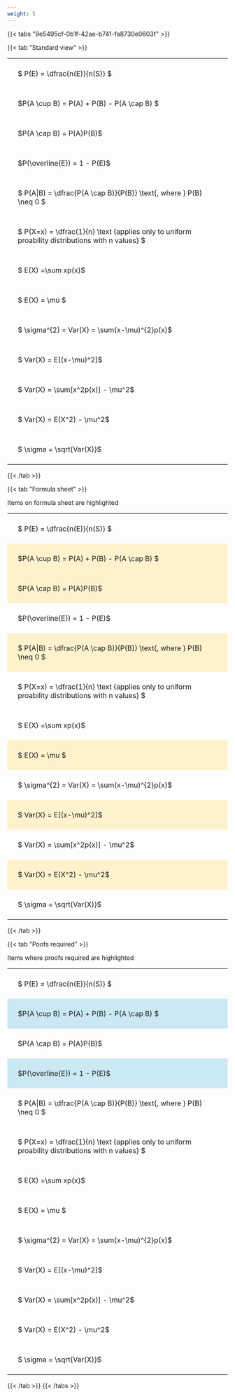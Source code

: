```yaml
---
weight: 5
---
```


{{< tabs "9e5495cf-0b1f-42ae-b741-fa8730e0603f" >}}

{{< tab "Standard view" >}}

<style type="text/css">
#T_8c0dc th.col_heading {
  text-align: left;
  font-size: 1em;
}
#T_8c0dc td {
  text-align: left;
  font-size: 1em;
  padding: 1.5em;
}
</style>
<table id="T_8c0dc">
  <thead>
  </thead>
  <tbody>
    <tr>
      <td id="T_8c0dc_row0_col0" class="data row0 col0" >$ P(E) = \dfrac{n(E)}{n(S)} $</td>
    </tr>
    <tr>
      <td id="T_8c0dc_row1_col0" class="data row1 col0" >$P(A \cup B) = P(A) + P(B) - P(A \cap B) $</td>
    </tr>
    <tr>
      <td id="T_8c0dc_row2_col0" class="data row2 col0" >$P(A \cap B)  = P(A)P(B)$</td>
    </tr>
    <tr>
      <td id="T_8c0dc_row3_col0" class="data row3 col0" >$P(\overline{E}) = 1 - P(E)$</td>
    </tr>
    <tr>
      <td id="T_8c0dc_row4_col0" class="data row4 col0" >$ P(A|B) = \dfrac{P(A \cap B)}{P(B)} \text{, where } P(B) \neq 0 $</td>
    </tr>
    <tr>
      <td id="T_8c0dc_row5_col0" class="data row5 col0" >$ P(X=x) =  \dfrac{1}{n} 
\text {applies only to uniform proability distributions with n values} $</td>
    </tr>
    <tr>
      <td id="T_8c0dc_row6_col0" class="data row6 col0" >$ E(X) =\sum xp(x)$</td>
    </tr>
    <tr>
      <td id="T_8c0dc_row7_col0" class="data row7 col0" >$ E(X) = \mu $</td>
    </tr>
    <tr>
      <td id="T_8c0dc_row8_col0" class="data row8 col0" >$ \sigma^{2} = Var(X) = \sum(x-\mu)^{2}p(x)$</td>
    </tr>
    <tr>
      <td id="T_8c0dc_row9_col0" class="data row9 col0" >$ Var(X) = E[(x-\mu)^2]$</td>
    </tr>
    <tr>
      <td id="T_8c0dc_row10_col0" class="data row10 col0" >$ Var(X) = \sum[x^2p(x)] - \mu^2$</td>
    </tr>
    <tr>
      <td id="T_8c0dc_row11_col0" class="data row11 col0" >$ Var(X) = E(X^2) - \mu^2$</td>
    </tr>
    <tr>
      <td id="T_8c0dc_row12_col0" class="data row12 col0" >$ \sigma = \sqrt{Var(X)}$</td>
    </tr>
  </tbody>
</table>
{{< /tab >}}

{{< tab "Formula sheet" >}}

Items on formula sheet are highlighted 
<br>
<style type="text/css">
#T_855ea th.col_heading {
  text-align: left;
  font-size: 1em;
}
#T_855ea td {
  text-align: left;
  font-size: 1em;
  padding: 1.5em;
}
#T_855ea_row0_col0, #T_855ea_row3_col0, #T_855ea_row5_col0, #T_855ea_row6_col0, #T_855ea_row8_col0, #T_855ea_row10_col0, #T_855ea_row12_col0 {
  background-color: rgba(0,0,0,0);
}
#T_855ea_row1_col0, #T_855ea_row2_col0, #T_855ea_row4_col0, #T_855ea_row7_col0, #T_855ea_row9_col0, #T_855ea_row11_col0 {
  background-color: rgba(255,194,10, 0.2);
}
</style>
<table id="T_855ea">
  <thead>
  </thead>
  <tbody>
    <tr>
      <td id="T_855ea_row0_col0" class="data row0 col0" >$ P(E) = \dfrac{n(E)}{n(S)} $</td>
    </tr>
    <tr>
      <td id="T_855ea_row1_col0" class="data row1 col0" >$P(A \cup B) = P(A) + P(B) - P(A \cap B) $</td>
    </tr>
    <tr>
      <td id="T_855ea_row2_col0" class="data row2 col0" >$P(A \cap B)  = P(A)P(B)$</td>
    </tr>
    <tr>
      <td id="T_855ea_row3_col0" class="data row3 col0" >$P(\overline{E}) = 1 - P(E)$</td>
    </tr>
    <tr>
      <td id="T_855ea_row4_col0" class="data row4 col0" >$ P(A|B) = \dfrac{P(A \cap B)}{P(B)} \text{, where } P(B) \neq 0 $</td>
    </tr>
    <tr>
      <td id="T_855ea_row5_col0" class="data row5 col0" >$ P(X=x) =  \dfrac{1}{n} 
\text {applies only to uniform proability distributions with n values} $</td>
    </tr>
    <tr>
      <td id="T_855ea_row6_col0" class="data row6 col0" >$ E(X) =\sum xp(x)$</td>
    </tr>
    <tr>
      <td id="T_855ea_row7_col0" class="data row7 col0" >$ E(X) = \mu $</td>
    </tr>
    <tr>
      <td id="T_855ea_row8_col0" class="data row8 col0" >$ \sigma^{2} = Var(X) = \sum(x-\mu)^{2}p(x)$</td>
    </tr>
    <tr>
      <td id="T_855ea_row9_col0" class="data row9 col0" >$ Var(X) = E[(x-\mu)^2]$</td>
    </tr>
    <tr>
      <td id="T_855ea_row10_col0" class="data row10 col0" >$ Var(X) = \sum[x^2p(x)] - \mu^2$</td>
    </tr>
    <tr>
      <td id="T_855ea_row11_col0" class="data row11 col0" >$ Var(X) = E(X^2) - \mu^2$</td>
    </tr>
    <tr>
      <td id="T_855ea_row12_col0" class="data row12 col0" >$ \sigma = \sqrt{Var(X)}$</td>
    </tr>
  </tbody>
</table>
{{< /tab >}}

{{< tab "Poofs required" >}}

Items where proofs required are highlighted 
<br>
<style type="text/css">
#T_c88a2 th.col_heading {
  text-align: left;
  font-size: 1em;
}
#T_c88a2 td {
  text-align: left;
  font-size: 1em;
  padding: 1.5em;
}
#T_c88a2_row0_col0, #T_c88a2_row2_col0, #T_c88a2_row4_col0, #T_c88a2_row5_col0, #T_c88a2_row6_col0, #T_c88a2_row7_col0, #T_c88a2_row8_col0, #T_c88a2_row9_col0, #T_c88a2_row10_col0, #T_c88a2_row11_col0, #T_c88a2_row12_col0 {
  background-color: rgba(0,0,0,0);
}
#T_c88a2_row1_col0, #T_c88a2_row3_col0 {
  background-color: rgba(0,150,200, 0.2);
}
</style>
<table id="T_c88a2">
  <thead>
  </thead>
  <tbody>
    <tr>
      <td id="T_c88a2_row0_col0" class="data row0 col0" >$ P(E) = \dfrac{n(E)}{n(S)} $</td>
    </tr>
    <tr>
      <td id="T_c88a2_row1_col0" class="data row1 col0" >$P(A \cup B) = P(A) + P(B) - P(A \cap B) $</td>
    </tr>
    <tr>
      <td id="T_c88a2_row2_col0" class="data row2 col0" >$P(A \cap B)  = P(A)P(B)$</td>
    </tr>
    <tr>
      <td id="T_c88a2_row3_col0" class="data row3 col0" >$P(\overline{E}) = 1 - P(E)$</td>
    </tr>
    <tr>
      <td id="T_c88a2_row4_col0" class="data row4 col0" >$ P(A|B) = \dfrac{P(A \cap B)}{P(B)} \text{, where } P(B) \neq 0 $</td>
    </tr>
    <tr>
      <td id="T_c88a2_row5_col0" class="data row5 col0" >$ P(X=x) =  \dfrac{1}{n} 
\text {applies only to uniform proability distributions with n values} $</td>
    </tr>
    <tr>
      <td id="T_c88a2_row6_col0" class="data row6 col0" >$ E(X) =\sum xp(x)$</td>
    </tr>
    <tr>
      <td id="T_c88a2_row7_col0" class="data row7 col0" >$ E(X) = \mu $</td>
    </tr>
    <tr>
      <td id="T_c88a2_row8_col0" class="data row8 col0" >$ \sigma^{2} = Var(X) = \sum(x-\mu)^{2}p(x)$</td>
    </tr>
    <tr>
      <td id="T_c88a2_row9_col0" class="data row9 col0" >$ Var(X) = E[(x-\mu)^2]$</td>
    </tr>
    <tr>
      <td id="T_c88a2_row10_col0" class="data row10 col0" >$ Var(X) = \sum[x^2p(x)] - \mu^2$</td>
    </tr>
    <tr>
      <td id="T_c88a2_row11_col0" class="data row11 col0" >$ Var(X) = E(X^2) - \mu^2$</td>
    </tr>
    <tr>
      <td id="T_c88a2_row12_col0" class="data row12 col0" >$ \sigma = \sqrt{Var(X)}$</td>
    </tr>
  </tbody>
</table>
{{< /tab >}}
{{< /tabs >}}